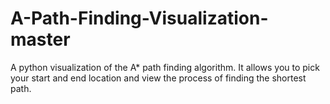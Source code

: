 # A-Path-Finding-Visualization-master
A python visualization of the A* path finding algorithm. It allows you to pick your start and end location and view the process of finding the shortest path.

